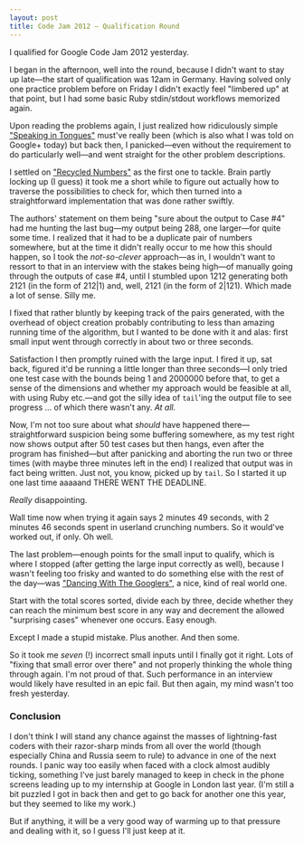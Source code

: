 ```yaml
---
layout: post
title: Code Jam 2012 – Qualification Round
---
```


I qualified for Google Code Jam 2012 yesterday.

I began in the afternoon, well into the round, because I didn't want to stay up
late—the start of qualification was 12am in Germany. Having solved only one
practice problem before on Friday I didn't exactly feel "limbered up" at that
point, but I had some basic Ruby stdin/stdout workflows memorized again.

Upon reading the problems again, I just realized how ridiculously simple
["Speaking in
Tongues"](http://code.google.com/codejam/contest/1460488/dashboard#s=p0)
must've really been (which is also what I was told on Google+ today) but back
then, I panicked—even without the requirement to do particularly well—and went
straight for the other problem descriptions.

I settled on ["Recycled
Numbers"](http://code.google.com/codejam/contest/1460488/dashboard#s=p2) as the
first one to tackle. Brain partly locking up (I guess) it took me a short while
to figure out actually how to traverse the possibilities to check for, which
then turned into a straightforward implementation that was done rather swiftly.

The authors' statement on them being "sure about the output to Case \#4" had me
hunting the last bug—my output being 288, one larger—for quite some time.
I realized that it had to be a duplicate pair of numbers somewhere, but at the
time it didn't really occur to me how this should happen, so I took the
*not-so-clever* approach—as in, I wouldn't want to ressort to that in an
interview with the stakes being high—of manually going through the outputs of
case \#4, until I stumbled upon 1212 generating both 2121 (in the form of
212|1) and, well, 2121 (in the form of 2|121). Which made a lot of sense. Silly
me.

I fixed that rather bluntly by keeping track of the pairs generated, with the
overhead of object creation probably contributing to less than amazing running
time of the algorithm, but I wanted to be done with it and alas: first small
input went through correctly in about two or three seconds.

Satisfaction I then promptly ruined with the large input. I fired it up, sat
back, figured it'd be running a little longer than three seconds—I only tried
one test case with the bounds being 1 and 2000000 before that, to get a sense
of the dimensions and whether my approach would be feasible at all, with using
Ruby etc.—and got the silly idea of `tail`'ing the output file to see progress
… of which there wasn't any. *At all.*

Now, I'm not too sure about what *should* have happened there—straightforward
suspicion being some buffering somewhere, as my test right now shows output
after 50 test cases but then hangs, even after the program has finished—but
after panicking and aborting the run two or three times (with maybe three
minutes left in the end) I realized that output was in fact being written. Just
not, you know, picked up by `tail`. So I started it up one last time aaaaand
THERE WENT THE DEADLINE.

*Really* disappointing.

Wall time now when trying it again says 2 minutes 49 seconds, with 2 minutes 46
seconds spent in userland crunching numbers. So it would've worked out, if
only. Oh well.

The last problem—enough points for the small input to qualify, which is where
I stopped (after getting the large input correctly as well), because I wasn't
feeling too frisky and wanted to do something else with the rest of the day—was
["Dancing With The
Googlers"](http://code.google.com/codejam/contest/1460488/dashboard#s=p1),
a nice, kind of real world one.

Start with the total scores sorted, divide each by three, decide whether they
can reach the minimum best score in any way and decrement the allowed
"surprising cases" whenever one occurs. Easy enough.

Except I made a stupid mistake. Plus another. And then some.

So it took me *seven* (!) incorrect small inputs until I finally got it right.
Lots of "fixing that small error over there" and not properly thinking the
whole thing through again. I'm not proud of that. Such performance in an
interview would likely have resulted in an epic fail. But then again, my mind
wasn't too fresh yesterday.

### Conclusion ###

I don't think I will stand any chance against the masses of lightning-fast
coders with their razor-sharp minds from all over the world (though especially
China and Russia seem to rule) to advance in one of the next rounds. I panic
way too easily when faced with a clock almost audibly ticking, something I've
just barely managed to keep in check in the phone screens leading up to my
internship at Google in London last year. (I'm still a bit puzzled I got in
back then and get to go back for another one this year, but they seemed to like
my work.)

But if anything, it will be a very good way of warming up to that pressure and
dealing with it, so I guess I'll just keep at it.

